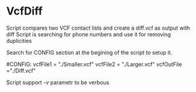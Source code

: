 # VcfDiff
Script compares two VCF contact lists and create a diff.vcf as output with diff
Script is searching for phone numbers and use it for removing duplicities

Search for CONFIG section at the begining of the script to setup it.

#CONFIG:
vcfFile1 = "./Smaller.vcf"
vcfFile2 = "./Larger.vcf"
vcfOutFile ="./Diff.vcf"

Script support -v parametr to be verbous
